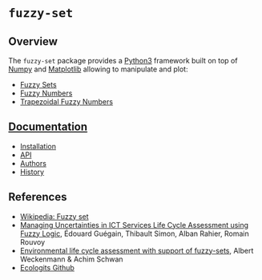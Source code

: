 # `fuzzy-set`
## Overview

The `fuzzy-set` package provides a [Python3](https://www.python.org/downloads/) framework built on top of [Numpy](https://numpy.org/) and [Matplotlib](https://matplotlib.org/) allowing to manipulate and plot:

* [Fuzzy Sets](https://fuzzy-set.readthedocs.io/en/latest/fuzzy_set.fuzzy_set.html)
* [Fuzzy Numbers](https://fuzzy-set.readthedocs.io/en/latest/fuzzy_set.fuzzy_number.html)
* [Trapezoidal Fuzzy Numbers](https://fuzzy-set.readthedocs.io/en/latest/fuzzy_set.fuzzy_set.html)

## [Documentation](https://fuzzy-set.readthedocs.io/en/latest/)

* [Installation](https://fuzzy-set.readthedocs.io/en/latest/installation.html)
* [API](https://fuzzy-set.readthedocs.io/en/latest/installation.html)
* [Authors](https://fuzzy-set.readthedocs.io/en/latest/authors.html)
* [History](https://fuzzy-set.readthedocs.io/en/latest/authors.html)

## References

* [Wikipedia: Fuzzy set](https://github.com/Nokia-Bell-Labs/fuzzy-set/blob/main/src/fuzzy_set/trapezoidal_fuzzy_number.py) 
* [Managing Uncertainties in ICT Services Life Cycle Assessment using Fuzzy Logic](https://hal.science/hal-04532041/), Édouard Guégain, Thibault Simon, Alban Rahier, Romain Rouvoy
* [Environmental life cycle assessment with support of fuzzy-sets](https://link.springer.com/article/10.1007/BF02977589), Albert Weckenmann & Achim Schwan
* [Ecologits Github](https://github.com/genai-impact/ecologits/tree/main/ecologits/data)
